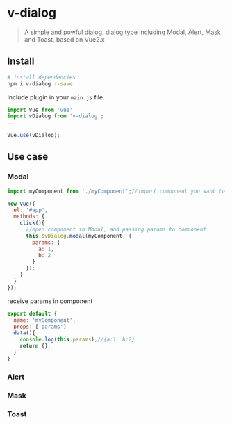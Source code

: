 # v-dialog

> A simple and powful dialog, dialog type including Modal, Alert, Mask and Toast, based on Vue2.x

## Install

``` bash
# install dependencies
npm i v-dialog --save
```

Include plugin in your `main.js` file.

```js
import Vue from 'vue'
import vDialog from 'v-dialog';
...

Vue.use(vDialog);
```

## Use case

### Modal

```js
import myComponent from './myComponent';//import component you want to open in Modal dialog

new Vue({
  el: '#app',
  methods: {
    click(){
      //open component in Modal, and passing params to component
      this.$vDialog.modal(myComponent, {
        params: {
          a: 1,
          b: 2
        }
      });
    }
  }
});
```

receive params in component

```js
export default {
  name: 'myComponent',
  props: ['params']
  data(){
    console.log(this.params);//{a:1, b:2}
    return {};
  }
}
```

### Alert

### Mask

### Toast
